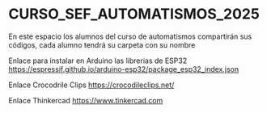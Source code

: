 # CURSO_SEF_AUTOMATISMOS_2025
En este espacio los alumnos del curso de automatismos compartirán sus códigos, cada alumno tendrá su carpeta con su nombre

Enlace para instalar en Arduino las librerias de ESP32
https://espressif.github.io/arduino-esp32/package_esp32_index.json 

Enlace Crocodrile Clips
https://crocodileclips.net/

Enlace Thinkercad 
https://www.tinkercad.com

